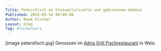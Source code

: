 ```yaml
---
Title: Petersfisch an Steinpilzrisotto und gebratenem Gemüse
Published: 2016-09-14 00:00:00
Author: René Fischer
Layout: blog
Tag: #leckerwars
---
```

[image petersfisch.jpg]
Genossen im [Adria Grill Fischrestaurant](https://goo.gl/maps/Q5yCHUbcm7bCyyna9) in Wels.